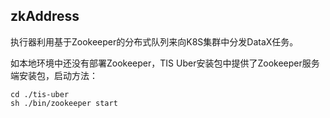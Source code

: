 ## zkAddress

执行器利用基于Zookeeper的分布式队列来向K8S集群中分发DataX任务。

如本地环境中还没有部署Zookeeper，TIS Uber安装包中提供了Zookeeper服务端安装包，启动方法：

```shell script
cd ./tis-uber
sh ./bin/zookeeper start
```

